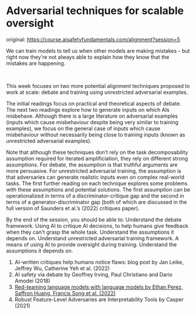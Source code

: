 # Adversarial techniques for scalable oversight

original: https://course.aisafetyfundamentals.com/alignment?session=5

We can train models to tell us when other models are making mistakes - but right now they're not always able to explain how they know that the mistakes are happening.

​

This week focuses on two more potential alignment techniques proposed to work at scale: debate and training using unrestricted adversarial examples.

The initial readings focus on practical and theoretical aspects of debate. The next two readings explore how to generate inputs on which AIs misbehave. Although there is a large literature on adversarial examples (inputs which cause misbehaviour despite being very similar to training examples), we focus on the general case of inputs which cause misbehaviour without necessarily being close to training inputs (known as unrestricted adversarial examples).

Note that although these techniques don’t rely on the task decomposability assumption required for iterated amplificiation, they rely on different strong assumptions. For debate, the assumption is that truthful arguments are more persuasive. For unrestricted adversarial training, the assumption is that adversaries can generate realistic inputs even on complex real-world tasks. The first further reading on each technique explores some problems with these assumptions and potential solutions. The first assumption can be operationalized in terms of a discriminator-critique gap and the second in terms of a generator-discriminator gap (both of which are discussed in the full version of Saunders et al.’s (2022) critiques paper).

By the end of the session, you should be able to:
Understand the debate framework.
Using AI to critique AI decisions, to help humans give feedback when they can't grasp the whole task.
Understand the assumptions it depends on.
Understand unrestricted adversarial training framework.
A means of using AI to provide oversight during training.
Understand the assumptions it depends on.

1. AI-written critiques help humans notice flaws: blog post by Jan Leike, Jeffrey Wu, Catherine Yeh et al. (2022)
2. AI safety via debate by Geoffrey Irving, Paul Christiano and Dario Amodei (2018)
3. [Red-teaming language models with language models by Ethan Perez, Saffron Huang, Francis Song et al. (2022)](https://github.com/rray-org/distillation/blob/develop/Week_5/Red-teaming%20language%20models%20with%20language%20models.md)
4. Robust Feature-Level Adversaries are Interpretability Tools by Casper (2021)
